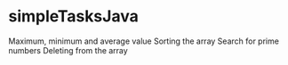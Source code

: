 # simpleTasksJava

Maximum, minimum and average value
Sorting the array
Search for prime numbers
Deleting from the array
